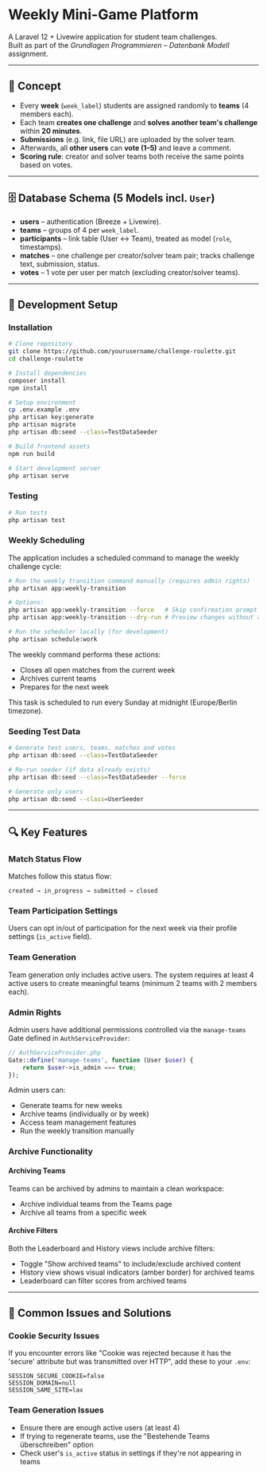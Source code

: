 # Weekly Mini-Game Platform

A Laravel 12 + Livewire application for student team challenges.  
Built as part of the *Grundlagen Programmieren – Datenbank Modell* assignment.

---

## 🎯 Concept

- Every **week** (`week_label`) students are assigned randomly to **teams** (4 members each).
- Each team **creates one challenge** and **solves another team's challenge** within **20 minutes**.
- **Submissions** (e.g. link, file URL) are uploaded by the solver team.
- Afterwards, all **other users** can **vote (1–5)** and leave a comment.
- **Scoring rule**: creator and solver teams both receive the same points based on votes.

---

## 🗄 Database Schema (5 Models incl. `User`)

- **users** – authentication (Breeze + Livewire).
- **teams** – groups of 4 per `week_label`.
- **participants** – link table (User ↔ Team), treated as model (`role`, timestamps).
- **matches** – one challenge per creator/solver team pair; tracks challenge text, submission, status.
- **votes** – 1 vote per user per match (excluding creator/solver teams).

---

## 🚀 Development Setup

### Installation

```bash
# Clone repository
git clone https://github.com/yourusername/challenge-roulette.git
cd challenge-roulette

# Install dependencies
composer install
npm install

# Setup environment
cp .env.example .env
php artisan key:generate
php artisan migrate
php artisan db:seed --class=TestDataSeeder

# Build frontend assets
npm run build

# Start development server
php artisan serve
```

### Testing

```bash
# Run tests
php artisan test
```

### Weekly Scheduling

The application includes a scheduled command to manage the weekly challenge cycle:

```bash
# Run the weekly transition command manually (requires admin rights)
php artisan app:weekly-transition

# Options:
php artisan app:weekly-transition --force   # Skip confirmation prompt
php artisan app:weekly-transition --dry-run # Preview changes without applying

# Run the scheduler locally (for development)
php artisan schedule:work
```

The weekly command performs these actions:
- Closes all open matches from the current week
- Archives current teams
- Prepares for the next week

This task is scheduled to run every Sunday at midnight (Europe/Berlin timezone).

### Seeding Test Data

```bash
# Generate test users, teams, matches and votes
php artisan db:seed --class=TestDataSeeder

# Re-run seeder (if data already exists)
php artisan db:seed --class=TestDataSeeder --force

# Generate only users
php artisan db:seed --class=UserSeeder
```

---

## 🔍 Key Features

### Match Status Flow

Matches follow this status flow:
```
created → in_progress → submitted → closed
```

### Team Participation Settings

Users can opt in/out of participation for the next week via their profile settings (`is_active` field).

### Team Generation

Team generation only includes active users. The system requires at least 4 active users to create meaningful teams (minimum 2 teams with 2 members each).

### Admin Rights

Admin users have additional permissions controlled via the `manage-teams` Gate defined in `AuthServiceProvider`:

```php
// AuthServiceProvider.php
Gate::define('manage-teams', function (User $user) {
    return $user->is_admin === true;
});
```

Admin users can:
- Generate teams for new weeks
- Archive teams (individually or by week)
- Access team management features
- Run the weekly transition manually

### Archive Functionality

#### Archiving Teams
Teams can be archived by admins to maintain a clean workspace:
- Archive individual teams from the Teams page
- Archive all teams from a specific week

#### Archive Filters
Both the Leaderboard and History views include archive filters:
- Toggle "Show archived teams" to include/exclude archived content
- History view shows visual indicators (amber border) for archived teams
- Leaderboard can filter scores from archived teams

---

## 🔧 Common Issues and Solutions

### Cookie Security Issues

If you encounter errors like "Cookie was rejected because it has the 'secure' attribute but was transmitted over HTTP", add these to your `.env`:

```
SESSION_SECURE_COOKIE=false
SESSION_DOMAIN=null
SESSION_SAME_SITE=lax
```

### Team Generation Issues

- Ensure there are enough active users (at least 4)
- If trying to regenerate teams, use the "Bestehende Teams überschreiben" option
- Check user's `is_active` status in settings if they're not appearing in teams
